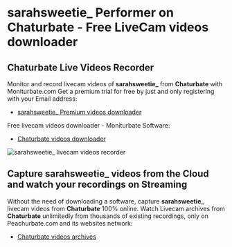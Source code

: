 # sarahsweetie_ Performer on Chaturbate - Free LiveCam videos downloader

## Chaturbate Live Videos Recorder

Monitor and record livecam videos of **sarahsweetie_** from **Chaturbate** with Moniturbate.com
Get a premium trial for free by just and only registering with your Email address:
* [sarahsweetie_ Premium videos downloader](https://moniturbate.com/request-demo-licence-key.html)

Free livecam videos downloader - Moniturbate Software:
* [Chaturbate videos downloader](https://moniturbate.com/moniturbate-download-software.html)

![sarahsweetie_ livecam videos recorder](https://peachurnet.com/templates/moniturbate-software.png)


## Capture sarahsweetie_ videos from the Cloud and watch your recordings on Streaming

Without the need of downloading a software, capture **sarahsweetie_** livecam videos from **Chaturbate** 100% online.
Watch Livecam archives from **Chaturbate** unlimitedly from thousands of existing recordings, only on Peachurbate.com and its websites network:
* [Chaturbate videos archives](https://peachurnet.com/)